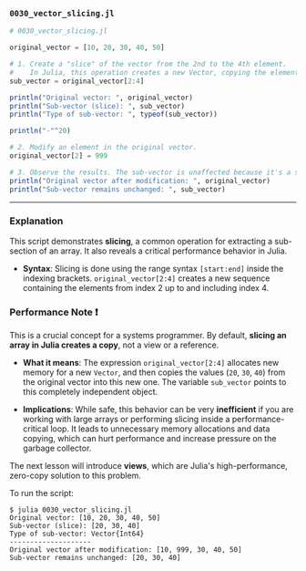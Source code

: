 ### `0030_vector_slicing.jl`

```julia
# 0030_vector_slicing.jl

original_vector = [10, 20, 30, 40, 50]

# 1. Create a "slice" of the vector from the 2nd to the 4th element.
#    In Julia, this operation creates a new Vector, copying the elements.
sub_vector = original_vector[2:4]

println("Original vector: ", original_vector)
println("Sub-vector (slice): ", sub_vector)
println("Type of sub-vector: ", typeof(sub_vector))

println("-"^20)

# 2. Modify an element in the original vector.
original_vector[2] = 999

# 3. Observe the results. The sub-vector is unaffected because it's a separate copy.
println("Original vector after modification: ", original_vector)
println("Sub-vector remains unchanged: ", sub_vector)
```

-----

### Explanation

This script demonstrates **slicing**, a common operation for extracting a sub-section of an array. It also reveals a critical performance behavior in Julia.

  * **Syntax**: Slicing is done using the range syntax `[start:end]` inside the indexing brackets. `original_vector[2:4]` creates a new sequence containing the elements from index 2 up to and including index 4.

### Performance Note ❗

This is a crucial concept for a systems programmer. By default, **slicing an array in Julia creates a copy**, not a view or a reference.

  * **What it means**: The expression `original_vector[2:4]` allocates new memory for a new `Vector`, and then copies the values (`20`, `30`, `40`) from the original vector into this new one. The variable `sub_vector` points to this completely independent object.

  * **Implications**: While safe, this behavior can be very **inefficient** if you are working with large arrays or performing slicing inside a performance-critical loop. It leads to unnecessary memory allocations and data copying, which can hurt performance and increase pressure on the garbage collector.

The next lesson will introduce **views**, which are Julia's high-performance, zero-copy solution to this problem.

To run the script:

```shell
$ julia 0030_vector_slicing.jl
Original vector: [10, 20, 30, 40, 50]
Sub-vector (slice): [20, 30, 40]
Type of sub-vector: Vector{Int64}
--------------------
Original vector after modification: [10, 999, 30, 40, 50]
Sub-vector remains unchanged: [20, 30, 40]
```